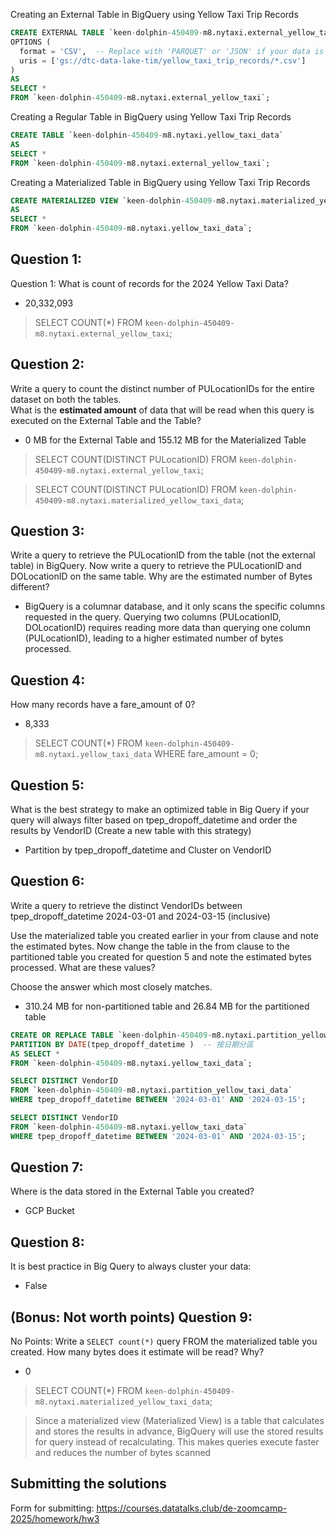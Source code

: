 Creating an External Table in BigQuery using Yellow Taxi Trip Records
```sql
CREATE EXTERNAL TABLE `keen-dolphin-450409-m8.nytaxi.external_yellow_taxi`
OPTIONS (
  format = 'CSV',  -- Replace with 'PARQUET' or 'JSON' if your data is in those formats
  uris = ['gs://dtc-data-lake-tim/yellow_taxi_trip_records/*.csv']
)
AS
SELECT *
FROM `keen-dolphin-450409-m8.nytaxi.external_yellow_taxi`;
``` 

Creating a Regular Table in BigQuery using Yellow Taxi Trip Records
```sql
CREATE TABLE `keen-dolphin-450409-m8.nytaxi.yellow_taxi_data`
AS
SELECT *
FROM `keen-dolphin-450409-m8.nytaxi.external_yellow_taxi`;
```

Creating a Materialized Table in BigQuery using Yellow Taxi Trip Records
```sql
CREATE MATERIALIZED VIEW `keen-dolphin-450409-m8.nytaxi.materialized_yellow_taxi_data`
AS
SELECT *
FROM `keen-dolphin-450409-m8.nytaxi.yellow_taxi_data`;
```

## Question 1:
Question 1: What is count of records for the 2024 Yellow Taxi Data?
- 20,332,093
> SELECT COUNT(*) FROM `keen-dolphin-450409-m8.nytaxi.external_yellow_taxi`;


## Question 2:
Write a query to count the distinct number of PULocationIDs for the entire dataset on both the tables.</br> 
What is the **estimated amount** of data that will be read when this query is executed on the External Table and the Table?

- 0 MB for the External Table and 155.12 MB for the Materialized Table

> SELECT COUNT(DISTINCT PULocationID) 
FROM `keen-dolphin-450409-m8.nytaxi.external_yellow_taxi`;

> SELECT COUNT(DISTINCT PULocationID) 
FROM `keen-dolphin-450409-m8.nytaxi.materialized_yellow_taxi_data`;

## Question 3:
Write a query to retrieve the PULocationID from the table (not the external table) in BigQuery. Now write a query to retrieve the PULocationID and DOLocationID on the same table. Why are the estimated number of Bytes different?
- BigQuery is a columnar database, and it only scans the specific columns requested in the query. Querying two columns (PULocationID, DOLocationID) requires 
reading more data than querying one column (PULocationID), leading to a higher estimated number of bytes processed.

## Question 4:
How many records have a fare_amount of 0?
- 8,333

> SELECT COUNT(*) 
FROM `keen-dolphin-450409-m8.nytaxi.yellow_taxi_data`
WHERE fare_amount = 0;

## Question 5:
What is the best strategy to make an optimized table in Big Query if your query will always filter based on tpep_dropoff_datetime and order the results by VendorID (Create a new table with this strategy)
- Partition by tpep_dropoff_datetime and Cluster on VendorID


## Question 6:
Write a query to retrieve the distinct VendorIDs between tpep_dropoff_datetime
2024-03-01 and 2024-03-15 (inclusive)</br>

Use the materialized table you created earlier in your from clause and note the estimated bytes. Now change the table in the from clause to the partitioned table you created for question 5 and note the estimated bytes processed. What are these values? </br>

Choose the answer which most closely matches.</br> 

- 310.24 MB for non-partitioned table and 26.84 MB for the partitioned table

```sql
CREATE OR REPLACE TABLE `keen-dolphin-450409-m8.nytaxi.partition_yellow_taxi_data`
PARTITION BY DATE(tpep_dropoff_datetime )  -- 按日期分區 
AS SELECT *
FROM `keen-dolphin-450409-m8.nytaxi.yellow_taxi_data`;

SELECT DISTINCT VendorID
FROM `keen-dolphin-450409-m8.nytaxi.partition_yellow_taxi_data`
WHERE tpep_dropoff_datetime BETWEEN '2024-03-01' AND '2024-03-15';
```
```sql
SELECT DISTINCT VendorID
FROM `keen-dolphin-450409-m8.nytaxi.yellow_taxi_data`
WHERE tpep_dropoff_datetime BETWEEN '2024-03-01' AND '2024-03-15';
```

## Question 7: 
Where is the data stored in the External Table you created?
- GCP Bucket

## Question 8:
It is best practice in Big Query to always cluster your data:
- False
> 


## (Bonus: Not worth points) Question 9:
No Points: Write a `SELECT count(*)` query FROM the materialized table you created. How many bytes does it estimate will be read? Why?
- 0
> SELECT COUNT(*) 
FROM `keen-dolphin-450409-m8.nytaxi.materialized_yellow_taxi_data`;

> Since a materialized view (Materialized View) is a table that calculates and stores the results in advance, BigQuery will use the stored results for query instead of recalculating. This makes queries execute faster and reduces the number of bytes scanned
## Submitting the solutions

Form for submitting: https://courses.datatalks.club/de-zoomcamp-2025/homework/hw3
